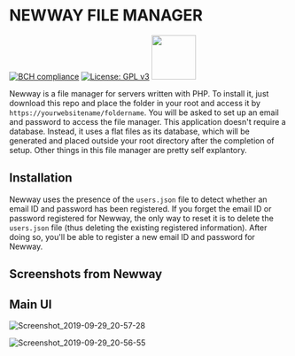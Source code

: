 # NEWWAY FILE MANAGER
[![BCH compliance](https://bettercodehub.com/edge/badge/naveen17797/newway-filemanager?branch=master)](https://bettercodehub.com/)
[![License: GPL v3](https://img.shields.io/badge/License-GPL%20v3-blue.svg)]()   [<img src="https://upload.wikimedia.org/wikipedia/commons/0/06/Facebook.svg" width="80">](https://www.facebook.com/newwayfilemanager)





Newway is a file manager for servers written with PHP. To install it, just download this repo and place the folder in your root and access it by `https://yourwebsitename/foldername`. You will be asked to set up an email and password to access the file manager. This application doesn't require a database. Instead, it uses a flat files as its database, which will be generated and placed outside your root directory after the completion of setup. Other things in this file manager are pretty self explantory.

## Installation
Newway uses the presence of the `users.json` file to detect whether an email ID and password has been registered. If you forget the email ID or password registered for Newway, the only way to reset it is to delete the `users.json` file (thus deleting the existing registered information). After doing so, you'll be able to register a new email ID and password for Newway.

## Screenshots from Newway

## Main UI

![Screenshot_2019-09-29_20-57-28](https://user-images.githubusercontent.com/18109258/65834852-c9653580-e2fc-11e9-964c-81b898a33b11.png)

![Screenshot_2019-09-29_20-56-55](https://user-images.githubusercontent.com/18109258/65834853-c9653580-e2fc-11e9-8466-09c4b28bb883.png)
